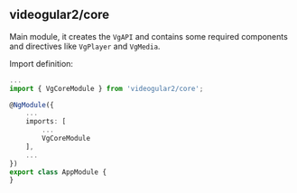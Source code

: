 ## videogular2/core

Main module, it creates the `VgAPI` and contains some required components and directives like `VgPlayer` and `VgMedia`.

Import definition:

```typescript
...
import { VgCoreModule } from 'videogular2/core';

@NgModule({
    ...
    imports: [
        ...
        VgCoreModule
    ],
    ...
})
export class AppModule {
}
```
